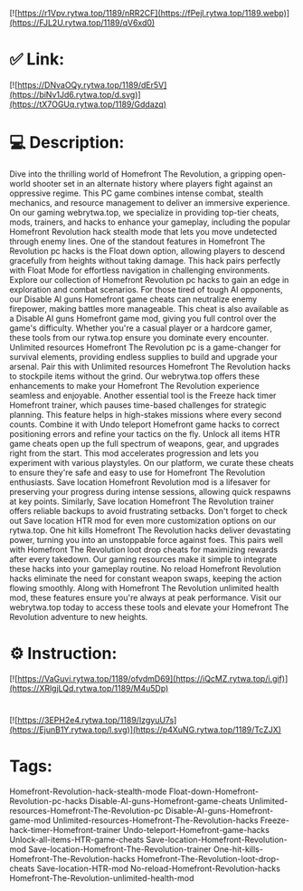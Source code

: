 [![https://r1Vpv.rytwa.top/1189/nRR2CF](https://fPejl.rytwa.top/1189.webp)](https://FJL2U.rytwa.top/1189/qV6xd0)
# ✅ Link:
[![https://DNvaOQy.rytwa.top/1189/dEr5V](https://biNv1Jd6.rytwa.top/d.svg)](https://tX7OGUq.rytwa.top/1189/Gddazq)
# 💻 Description:
Dive into the thrilling world of Homefront The Revolution, a gripping open-world shooter set in an alternate history where players fight against an oppressive regime. This PC game combines intense combat, stealth mechanics, and resource management to deliver an immersive experience. On our gaming webrytwa.top, we specialize in providing top-tier cheats, mods, trainers, and hacks to enhance your gameplay, including the popular Homefront Revolution hack stealth mode that lets you move undetected through enemy lines.
One of the standout features in Homefront The Revolution pc hacks is the Float down option, allowing players to descend gracefully from heights without taking damage. This hack pairs perfectly with Float Mode for effortless navigation in challenging environments. Explore our collection of Homefront Revolution pc hacks to gain an edge in exploration and combat scenarios.
For those tired of tough AI opponents, our Disable AI guns Homefront game cheats can neutralize enemy firepower, making battles more manageable. This cheat is also available as a Disable AI guns Homefront game mod, giving you full control over the game's difficulty. Whether you're a casual player or a hardcore gamer, these tools from our rytwa.top ensure you dominate every encounter.
Unlimited resources Homefront The Revolution pc is a game-changer for survival elements, providing endless supplies to build and upgrade your arsenal. Pair this with Unlimited resources Homefront The Revolution hacks to stockpile items without the grind. Our webrytwa.top offers these enhancements to make your Homefront The Revolution experience seamless and enjoyable.
Another essential tool is the Freeze hack timer Homefront trainer, which pauses time-based challenges for strategic planning. This feature helps in high-stakes missions where every second counts. Combine it with Undo teleport Homefront game hacks to correct positioning errors and refine your tactics on the fly.
Unlock all items HTR game cheats open up the full spectrum of weapons, gear, and upgrades right from the start. This mod accelerates progression and lets you experiment with various playstyles. On our platform, we curate these cheats to ensure they're safe and easy to use for Homefront The Revolution enthusiasts.
Save location Homefront Revolution mod is a lifesaver for preserving your progress during intense sessions, allowing quick respawns at key points. Similarly, Save location Homefront The Revolution trainer offers reliable backups to avoid frustrating setbacks. Don't forget to check out Save location HTR mod for even more customization options on our rytwa.top.
One hit kills Homefront The Revolution hacks deliver devastating power, turning you into an unstoppable force against foes. This pairs well with Homefront The Revolution loot drop cheats for maximizing rewards after every takedown. Our gaming resources make it simple to integrate these hacks into your gameplay routine.
No reload Homefront Revolution hacks eliminate the need for constant weapon swaps, keeping the action flowing smoothly. Along with Homefront The Revolution unlimited health mod, these features ensure you're always at peak performance. Visit our webrytwa.top today to access these tools and elevate your Homefront The Revolution adventure to new heights.

# ⚙️ Instruction:
[![https://VaGuvi.rytwa.top/1189/ofvdmD69](https://iQcMZ.rytwa.top/i.gif)](https://XRlgjLQd.rytwa.top/1189/M4u5Dp)
#
[![https://3EPH2e4.rytwa.top/1189/IzgyuU7s](https://EjunB1Y.rytwa.top/l.svg)](https://p4XuNG.rytwa.top/1189/TcZJX)
# Tags:
Homefront-Revolution-hack-stealth-mode Float-down-Homefront-Revolution-pc-hacks Disable-AI-guns-Homefront-game-cheats Unlimited-resources-Homefront-The-Revolution-pc Disable-AI-guns-Homefront-game-mod Unlimited-resources-Homefront-The-Revolution-hacks Freeze-hack-timer-Homefront-trainer Undo-teleport-Homefront-game-hacks Unlock-all-items-HTR-game-cheats Save-location-Homefront-Revolution-mod Save-location-Homefront-The-Revolution-trainer One-hit-kills-Homefront-The-Revolution-hacks Homefront-The-Revolution-loot-drop-cheats Save-location-HTR-mod No-reload-Homefront-Revolution-hacks Homefront-The-Revolution-unlimited-health-mod





